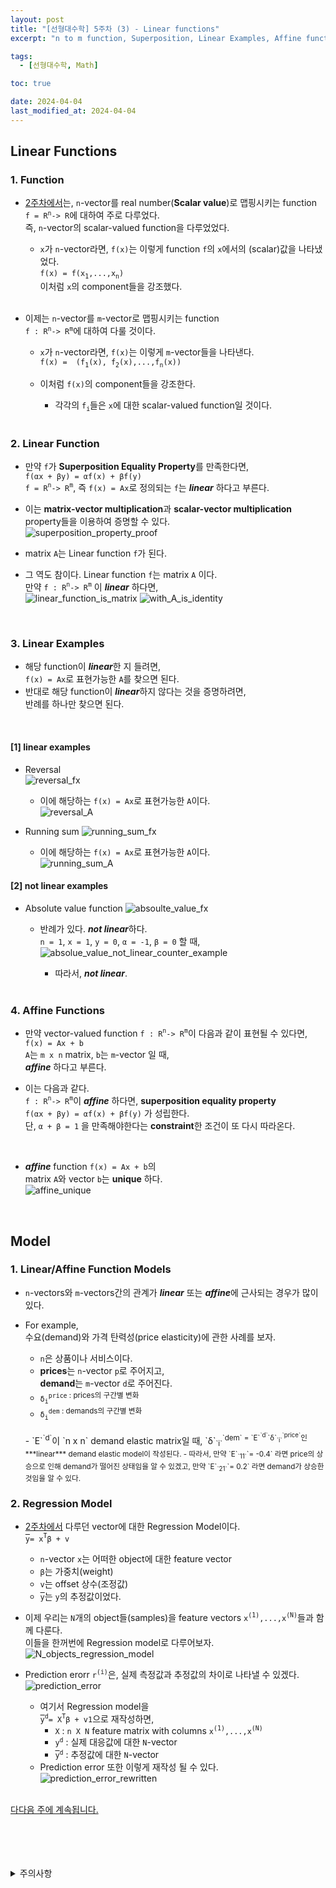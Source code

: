 ```yaml
---
layout: post
title: "[선형대수학] 5주차 (3) - Linear functions"
excerpt: "n to m function, Superposition, Linear Examples, Affine functions, Regression model"

tags:
  - [선형대수학, Math]

toc: true

date: 2024-04-04
last_modified_at: 2024-04-04
---
```

## Linear Functions
### 1. Function
- [2주차에서][def]는, `n`-vector를 real number(**Scalar value**)로 맵핑시키는 function  
`f = R`<sup>`n`</sup>`-> R`에 대하여 주로 다루었다.  
즉, `n`-vector의 scalar-valued function을 다루었었다.  
  - `x`가 `n`-vector라면, `f(x)`는 이렇게 function `f`의 `x`에서의 (scalar)값을 나타냈었다.  
  `f(x) = f(x`<sub>`1`</sub>`,...,x`<sub>`n`</sub>`)`  
  이처럼 `x`의 component들을 강조했다.  
  <br>

- 이제는 `n`-vector를 `m`-vector로 맵핑시키는 function  
`f : R`<sup>`n`</sup>`-> R`<sup>`m`</sup>에 대하여 다룰 것이다.  
  - `x`가 `n`-vector라면, `f(x)`는 이렇게 `m`-vector들을 나타낸다.  
  `f(x) =  (f`<sub>`1`</sub>`(x), f`<sub>`2`</sub>`(x),...,f`<sub>`n`</sub>`(x))`  
  - 이처럼 `f(x)`의 component들을 강조한다.
    - 각각의 `f`<sub>`i`</sub>들은 `x`에 대한 scalar-valued function일 것이다.  

    <br>

### 2. Linear Function
- 만약 `f`가 **Superposition Equality Property**를 만족한다면,  
`f(αx + βy) = αf(x) + βf(y)`  
`f = R`<sup>`n`</sup>`-> R`<sup>`m`</sup>, 즉 `f(x) = Ax`로 정의되는 `f`는 ***linear*** 하다고 부른다.  

- 이는 **matrix-vector multiplication**과 **scalar-vector multiplication** property들을 이용하여 증명할 수 있다.  
![superposition_property_proof][def2]  

- matrix `A`는 Linear function `f`가 된다.  

- 그 역도 참이다. Linear function `f`는 matrix `A` 이다.  
만약 `f : R`<sup>`n`</sup>`-> R`<sup>`m`</sup> 이 ***linear*** 하다면,  
![linear_function_is_matrix][def3]
![with_A_is_identity][def4]

<br>

### 3. Linear Examples
- 해당 function이 ***linear***한 지 들려면,  
`f(x) = Ax`로 표현가능한 `A`를 찾으면 된다.  
- 반대로 해당 function이 ***linear***하지 않다는 것을 증명하려면,  
반례를 하나만 찾으면 된다.  
<br>

#### [1] linear examples
- Reversal  
![reversal_fx][def5]
  - 이에 해당하는 `f(x) = Ax`로 표현가능한 `A`이다.  
  ![reversal_A][def6]

- Running sum
![running_sum_fx][def7]
  - 이에 해당하는 `f(x) = Ax`로 표현가능한 `A`이다.  
  ![running_sum_A][def8]  

#### [2] not linear examples
- Absolute value function
![absoulte_value_fx][def9]
  - 반례가 있다. ***not linear***하다.  
  `n = 1`, `x = 1`, `y = 0`, `α = -1`, `β = 0` 할 때,  
  ![absolue_value_not_linear_counter_example][def10]
    - 따라서, ***not linear***.  
    
    <br>

### 4. Affine Functions
- 만약 vector-valued function `f : R`<sup>`n`</sup>`-> R`<sup>`m`</sup>이 다음과 같이 표현될 수 있다면,  
`f(x) = Ax + b`  
`A`는 `m x n` matrix, `b`는 `m`-vector 일 때,  
***affine*** 하다고 부른다.  

- 이는 다음과 같다.  
`f : R`<sup>`n`</sup>`-> R`<sup>`m`</sup>이 ***affine*** 하다면, **superposition equality property**  
`f(αx + βy) = αf(x) + βf(y)`
가 성립한다.  
단, `α + β = 1` 을 만족해야한다는 **constraint**한 조건이 또 다시 따라온다.  
<br>

- ***affine*** function `f(x) = Ax + b`의  
matrix `A`와 vector `b`는 **unique** 하다.  
![affine_unique][def11]  

<br>

## Model
### 1. Linear/Affine Function Models
- `n`-vectors와 `m`-vectors간의 관계가 ***linear*** 또는 ***affine***에 근사되는 경우가 많이있다.

- For example,  
수요(demand)와 가격 탄력성(price elasticity)에 관한 사례를 보자.  
  - `n`은 상품이나 서비스이다.
  - **prices**는 `n`-vector `p`로 주어지고,  
  **demand**는 `m`-vector `d`로 주어진다.  
  - `δ`<sub>`i`</sub><sup>`price` : prices의 구간별 변화
  - `δ`<sub>`i`</sub><sup>`dem` : demands의 구간별 변화  
  <br>
  - `E`<sup>`d`</sup>이 `n x n` demand elastic matrix일 때,  
  `δ`<sub>`i`</sub><sup>`dem` = `E`<sup>`d`</sup>`δ`<sub>`i`</sub><sup>`price`</sup>인 ***linear*** demand elastic model이 작성된다.  
  - 따라서,  
  만약 `E`<sub>`11`</sub>`= -0.4` 라면  
  price의 상승으로 인해 demand가 떨어진 상태임을 알 수 있겠고,  
  만약 `E`<sub>`21`</sub>`= 0.2` 라면  
  demand가 상승한 것임을 알 수 있다.  

  <br>

### 2. Regression Model
- [2주차에서][def12] 다루던 vector에 대한 Regression Model이다.  
<span style="text-decoration: overline">`y`</span>`= x`<sup>`T`</sup>`β + v`  
  - `n`-vector `x`는 어떠한 object에 대한 feature vector
  - `β`는 가중치(weight)
  - `v`는 offset 상수(조정값)
  - <span style="text-decoration: overline">`y`</span>는 `y`의 추정값이었다.  

- 이제 우리는 `N`개의 object들(samples)을 feature vectors `x`<sup>`(1)`</sup>`,...,x`<sup>`(N)`</sup>들과 함께 다룬다.  
이들을 한꺼번에 Regression model로 다루어보자.  
![N_objects_regression_model][def13]  

- Prediction erorr `r`<sup>`(i)`</sup>은, 실제 측정값과 추정값의 차이로 나타낼 수 있겠다.  
![prediction_error][def14]  

  - 여기서 Regression model을  
  <span style="text-decoration: overline">`y`</span><sup>`d`</sup>`= X`<sup>`T`</sup>`β + v1`으로 재작성하면,  
    - `X` : `n X N` feature matrix with columns `x`<sup>`(1)`</sup>`,...,x`<sup>`(N)`</sup>
    - `y`<sup>`d`</sup> : 실제 대응값에 대한 `N`-vector
    - <span style="text-decoration: overline">`y`</span><sup>`d`</sup> : 추정값에 대한 `N`-vector
  - Prediction error 또한 이렇게 재작성 될 수 있다.  
  ![prediction_error_rewritten][def15]  
  <br>

[다다음 주에 계속됩니다.](https://orbit3230.github.io/2024/04/15/LA_week7_1/)

<br>
<br>
<br>
<br>
<details>
<summary>주의사항</summary>
<div markdown="1">

이 포스팅은 강원대학교 김도형 교수님의 선형대수학 수업을 들으며 내용을 정리 한 것입니다.  
수업 내용에 대한 저작권은 교수님께 있으니,  
다른 곳으로의 무분별한 내용 복사를 자제해 주세요.

</div>
</details>

[def]: https://orbit3230.github.io/2024/03/09/LA_week1_3/
[def2]: https://i.imgur.com/4HYVgvs.png
[def3]: https://i.imgur.com/QZkx9zC.png
[def4]: https://i.imgur.com/FU5nEPi.png
[def5]: https://i.imgur.com/N8eG8tp.png
[def6]: https://i.imgur.com/wfUPW54.png
[def7]: https://i.imgur.com/fIKELXX.png
[def8]: https://i.imgur.com/ev3PtYe.png
[def9]: https://i.imgur.com/6q2xjZd.png
[def10]: https://i.imgur.com/NEGyPGs.png
[def11]: https://i.imgur.com/YO8Cso1.png
[def12]: https://orbit3230.github.io/2024/03/11/LA_week2_1/#3-regression-model%ED%9A%8C%EA%B7%80-%EB%B6%84%EC%84%9D
[def13]: https://i.imgur.com/GWpEw9L.png
[def14]: https://i.imgur.com/vj8rqm9.png
[def15]: https://i.imgur.com/KcpIWEk.png